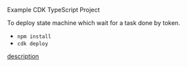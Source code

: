 Example CDK TypeScript Project

To deploy state machine which wait for a task done by token.

* `npm install`
* `cdk deploy`

[description](https://figmentresearch.com/aws/cdkstepfunctions-tasktoken)